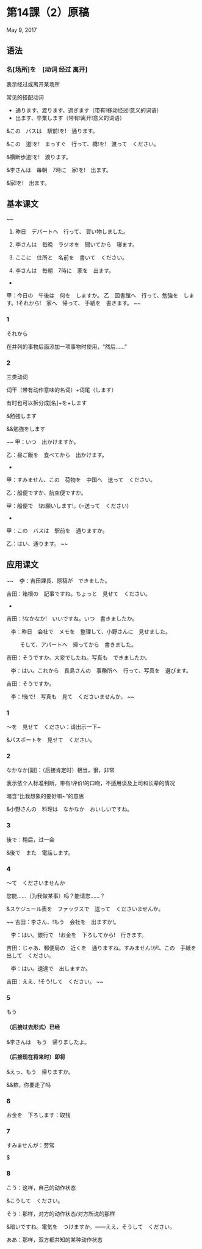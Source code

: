 # 第14課（2）原稿
May 9, 2017

## 语法
### 名[场所]を　[动词 经过 离开]
表示经过或离开某场所

常见的搭配动词

- 通ります、渡ります、過ぎます（带有!移动经过!意义的词语）
- 出ます、卒業します（带有!离开!意义的词语）

&この　バスは　駅前!を!　通ります。

&この　道!を!　まっすぐ　行って、橋!を!　渡って　ください。

&横断歩道!を!　渡ります。

&李さんは　毎朝　7時に　家!を!　出ます。

&家!を!　出ます。

## 基本课文
~~
1. 昨日　デパートへ　行って、 買い物しました。

2. 李さんは　毎晩　ラジオを　聞いてから　寝ます。

3. ここに　住所と　名前を　書いて　ください。

4. 李さんは　毎朝　7時に　家を　出ます。

-

甲：今日の　午後は　何を　しますか。
乙：図書館へ　行って、勉強を　します。!それから!　家へ　帰って、 手紙を　書きます。
~~

### 1
それから

在并列的事物后面添加一项事物时使用，“然后……”

### 2
三类动词

词干（带有动作意味的名词）+词尾（します）

有时也可以拆分成[名]+を+します

&勉強します

&&勉強をします

~~
甲：いつ　出かけますか。

乙：昼ご飯を　食べてから　出かけます。

-

甲：すみません、この　荷物を　中国へ　送って　ください。

乙：船便ですか、航空便ですか。

甲：船便で　!お願いします!。(=送って　ください)

-

甲：この　バスは　駅前を　通りますか。

乙：はい、通ります。
~~

## 应用课文
~~
   李：吉田課長、原稿が　できました。

吉田：箱根の　記事ですね。ちょっと　見せて　ください。

-

吉田：!なかなか!　いいですね。いつ　書きましたか。

   李：昨日　会社で　メモを　整理して、小野さんに　見せました。

         そして、アパートへ　帰ってから　書きました。

吉田：そうですか。大変でしたね。写真も　できましたか。

   李：はい。これから　長島さんの　事務所へ　行って、写真を　選びます。

吉田：そうですか。

   李：!後で!　写真も　見て　くださいませんか。
~~

### 1
～を　見せて　ください：请出示一下~

&パスポートを　見せて　ください。

### 2
なかなか[副]：（后接肯定时）相当，很，非常

表示依个人标准判断，带有!评价!的口吻，不适用谈及上司和长辈的情况

暗含“比我想象的要好嘛~”的意思

&小野さんの　料理は　なかなか　おいしいですね。

### 3
後で：稍后，过一会  

&後で　また　電話します。

### 4
～て　くださいませんか

您能……（为我做某事）吗？能请您……？

&スケジュール表を　ファックスで　送って　くださいませんか。

~~
吉田：李さん、!もう　会社を　出ますか!。

   李：はい。銀行で　!お金を　下ろしてから!　行きます。

吉田：じゃあ、郵便局の　近くを　通りますね。すみません!が!、この　手紙を　出して　ください。

   李：はい。速達で　出しますか。

吉田：ええ、!そう!して　ください。
~~

### 5
もう

#### （后接过去形式）已经
&李さんは　もう　帰りましたよ。

#### （后接现在将来时）即将
&えっ、もう　帰りますか。

&&欸，你要走了吗

### 6
お金を　下ろします：取钱

### 7
すみませんが：劳驾

$
### 8
こう：这样，自己的动作状态

&こうして　ください。

そう：那样，对方的动作状态/对方所说的那样

&暗いですね。電気を　つけますか。——ええ、そうして　ください。

ああ：那样，双方都共知的某种动作状态
